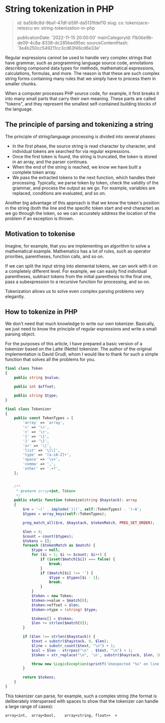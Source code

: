 String tokenization in PHP
==========================

> id: ba5b9c8d-9ba1-47df-b59f-da5131fdef10
> slug:
> 	cs: tokenizace-retezcu
> 	en: string-tokenization-in-php
> 
> publicationDate: '2022-11-15 20:00:00'
> mainCategoryId: f1b0be9b-de09-4c8a-8338-dc285bed95ec
> sourceContentHash: '3e4b250cc549211cc3cd63f46cd6e33e'

Regular expressions cannot be used to handle very complex strings that have grammar, such as programming language source code, annotations describing compound data types for methods, mathematical expressions, calculations, formulas, and more. The reason is that these are such complex string forms containing many rules that we simply have to process them in smaller chunks.

When a computer processes PHP source code, for example, it first breaks it into many small parts that carry their own meaning. These parts are called "tokens", and they represent the smallest self-contained building blocks of the language.

The principle of parsing and tokenizing a string
--------------------------------------

The principle of string/language processing is divided into several phases:

- In the first phase, the source string is read character by character, and individual tokens are searched for via regular expressions.
- Once the first token is found, the string is truncated, the token is stored in an array, and the parser continues.
- When the end of the string is reached, we know we have built a complete token array.
- We pass the extracted tokens to the next function, which handles their processing. Typically, we parse token by token, check the validity of the grammar, and process the output as we go. For example, variables are replaced, conditions are evaluated, and so on.

Another big advantage of this approach is that we know the token's position in the string (both the line and the specific token start and end character) as we go through the token, so we can accurately address the location of the problem if an exception is thrown.

Motivation to tokenise
--------------------------

Imagine, for example, that you are implementing an algorithm to solve a mathematical example. Mathematics has a lot of rules, such as operator priorities, parentheses, function calls, and so on.

If we can split the input string into elemental tokens, we can work with it on a completely different level. For example, we can easily find individual parentheses, subtract tokens from the initial parenthesis to the final one, pass a subexpression to a recursive function for processing, and so on.

Tokenization allows us to solve even complex parsing problems very elegantly.

How to tokenize in PHP
---------------------

We don't need that much knowledge to write our own tokenizer. Basically, we just need to know the principle of regular expressions and write a small parsing object.

For the purposes of this article, I have prepared a basic version of a tokenizer based on the Latte (Nette) tokenizer. The author of the original implementation is David Grudl, whom I would like to thank for such a simple function that solves all the problems for you.

```php
final class Token
{
	public string $value;

	public int $offset;

	public string $type;
}

final class Tokenizer
{
	public const TokenTypes = [
		'array' => 'array',
		'<' => '\<',
		'>' => '\>',
		'{' => '\{',
		'}' => '\}',
		'or' => '\|',
		'list' => '\[\]',
		'type' => '[a-zA-Z]+',
		'space' => '\s+',
		'comma' => ',',
		'other' => '.+?',
	];


	/**
	 * @return array<int, Token>
	 */
	public static function tokenize(string $haystack): array
	{
		$re = '~(' . implode(')|(', self::TokenTypes) . ')~A';
		$types = array_keys(self::TokenTypes);

		preg_match_all($re, $haystack, $tokenMatch, PREG_SET_ORDER);

		$len = 0;
		$count = count($types);
		$tokens = [];
		foreach ($tokenMatch as $match) {
			$type = null;
			for ($i = 1; $i <= $count; $i++) {
				if (isset($match[$i]) === false) {
					break;
				}
				if ($match[$i] !== '') {
					$type = $types[$i - 1];
					break;
				}
			}
			$token = new Token;
			$token->value = $match[0];
			$token->offset = $len;
			$token->type = (string) $type;

			$tokens[] = $token;
			$len += strlen($match[0]);
		}

		if ($len !== strlen($haystack)) {
			$text = substr($haystack, 0, $len);
			$line = substr_count($text, "\n") + 1;
			$col = $len - strrpos("\n" . $text, "\n") + 1;
			$token = str_replace("\n", '\n', substr($haystack, $len, 10));

			throw new \LogicException(sprintf('Unexpected "%s" on line %s, column %s.', $token, $line, $col));
		}

		return $tokens;
	}
}
```

This tokenizer can parse, for example, such a complex string (the format is deliberately interspersed with spaces to show that the tokenizer can handle a large range of cases):

```txt
array<int,  array<bool,    array<string, float>>  >
```
